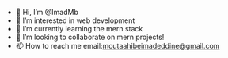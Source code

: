 - 👋 Hi, I’m @ImadMb
- 👀 I’m interested in web development
- 🌱 I’m currently learning the mern stack
- 💞️ I’m looking to collaborate on mern projects!
- 📫 How to reach me email:moutaahibeimadeddine@gmail.com

<!---
ImadMb/ImadMb is a ✨ special ✨ repository because its `README.md` (this file) appears on your GitHub profile.
You can click the Preview link to take a look at your changes.
--->
